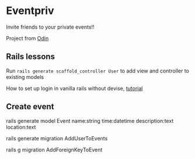 # Eventpriv

Invite friends to your private events!!

Project from [Odin](https://www.theodinproject.com/courses/ruby-on-rails/lessons/associations)

## Rails lessons

Run `rails generate scaffold_controller User` to add view and controller to existing models

How to set up login in vanilla rails without devise, [tutorial](https://imvishaltyagi444.wordpress.com/2018/01/19/authentication-without-devise-in-rails/)

## Create event

rails generate model Event name:string time:datetime description:text location:text

rails generate migration AddUserToEvents

rails g migration AddForeignKeyToEvent
